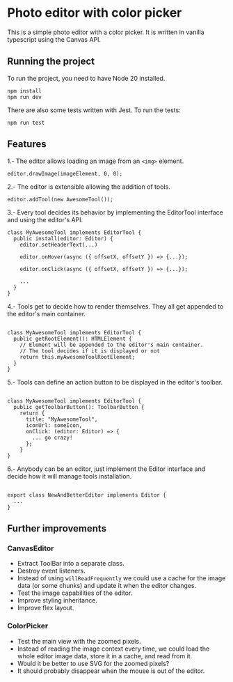 # Photo editor with color picker

This is a simple photo editor with a color picker. It is written in vanilla typescript using the Canvas API.

## Running the project

To run the project, you need to have Node 20 installed.

```
npm install
npm run dev
```

There are also some tests written with Jest. To run the tests:

```
npm run test
```

## Features

1.- The editor allows loading an image from an `<img>` element.

```
editor.drawImage(imageElement, 0, 0);
```

2.- The editor is extensible allowing the addition of tools.

```
editor.addTool(new AwesomeTool());
```

3.- Every tool decides its behavior by implementing the EditorTool interface and using the editor's API.

```
class MyAwesomeTool implements EditorTool {
  public install(editor: Editor) {
    editor.setHeaderText(...)

    editor.onHover(async ({ offsetX, offsetY }) => {...});

    editor.onClick(async ({ offsetX, offsetY }) => {...});

    ...
  }
}

```

4.- Tools get to decide how to render themselves. They all get appended to the editor's main container.

```

class MyAwesomeTool implements EditorTool {
  public getRootElement(): HTMLElement {
    // Element will be appended to the editor's main container.
    // The tool decides if it is displayed or not
    return this.myAwesomeToolRootElement;
  }
}

```

5.- Tools can define an action button to be displayed in the editor's toolbar.

```

class MyAwesomeTool implements EditorTool {
  public getToolbarButton(): ToolbarButton {
    return {
      title: "MyAwesomeTool",
      iconUrl: someIcon,
      onClick: (editor: Editor) => {
        ... go crazy!
      };
    }
}

```

6.- Anybody can be an editor, just implement the Editor interface and decide how it will manage tools installation.

```

export class NewAndBetterEditor implements Editor {
  ...
}

```

## Further improvements

### CanvasEditor

- Extract ToolBar into a separate class.
- Destroy event listeners.
- Instead of using `willReadFrequently` we could use a cache for the image data (or some chunks) and update it when the editor changes.
- Test the image capabilities of the editor.
- Improve styling inheritance.
- Improve flex layout.

### ColorPicker

- Test the main view with the zoomed pixels.
- Instead of reading the image context every time, we could load the whole editor image data, store it in a cache, and read from it.
- Would it be better to use SVG for the zoomed pixels?
- It should probably disappear when the mouse is out of the editor.

